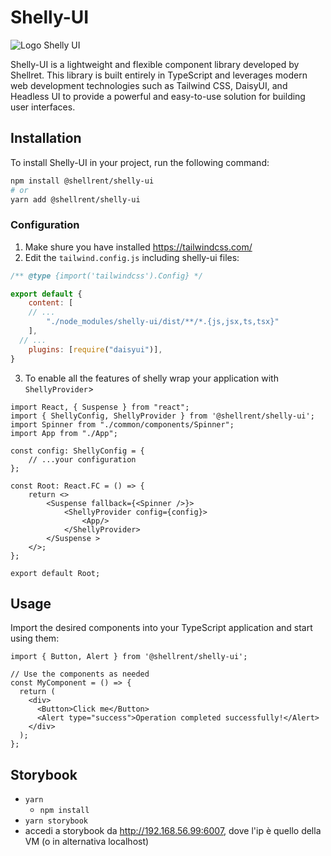 # Shelly-UI
![Logo Shelly UI](https://github.com/shellrent/shelly-ui/assets/55100464/6e704b64-b959-4e8e-8f2f-bbd8d75a8d5a)


Shelly-UI is a lightweight and flexible component library developed by Shellret. This library is built entirely in TypeScript and leverages modern web development technologies such as Tailwind CSS, DaisyUI, and Headless UI to provide a powerful and easy-to-use solution for building user interfaces.

## Installation

To install Shelly-UI in your project, run the following command:

```bash
npm install @shellrent/shelly-ui
# or
yarn add @shellrent/shelly-ui
```

### Configuration

1. Make shure you have installed https://tailwindcss.com/
2. Edit the `tailwind.config.js` including shelly-ui files:

```js
/** @type {import('tailwindcss').Config} */

export default {
	content: [
    // ...
		"./node_modules/shelly-ui/dist/**/*.{js,jsx,ts,tsx}"
	],
  // ...
	plugins: [require("daisyui")],
}
```

3. To enable all the features of shelly wrap your application with `ShellyProvider`>

```tsx
import React, { Suspense } from "react";
import { ShellyConfig, ShellyProvider } from '@shellrent/shelly-ui';
import Spinner from "./common/components/Spinner";
import App from "./App";

const config: ShellyConfig = {
	// ...your configuration
};

const Root: React.FC = () => {
	return <>
		<Suspense fallback={<Spinner />}>
			<ShellyProvider config={config}>
				<App/>
			</ShellyProvider>
		</Suspense >
	</>;
};

export default Root;
```

## Usage
Import the desired components into your TypeScript application and start using them:

```tsx
import { Button, Alert } from '@shellrent/shelly-ui';

// Use the components as needed
const MyComponent = () => {
  return (
    <div>
      <Button>Click me</Button>
      <Alert type="success">Operation completed successfully!</Alert>
    </div>
  );
};
```

## Storybook

- `yarn`
    - `npm install`
- `yarn storybook`
- accedi a storybook da http://192.168.56.99:6007, dove l'ip è quello della VM (o in alternativa localhost)